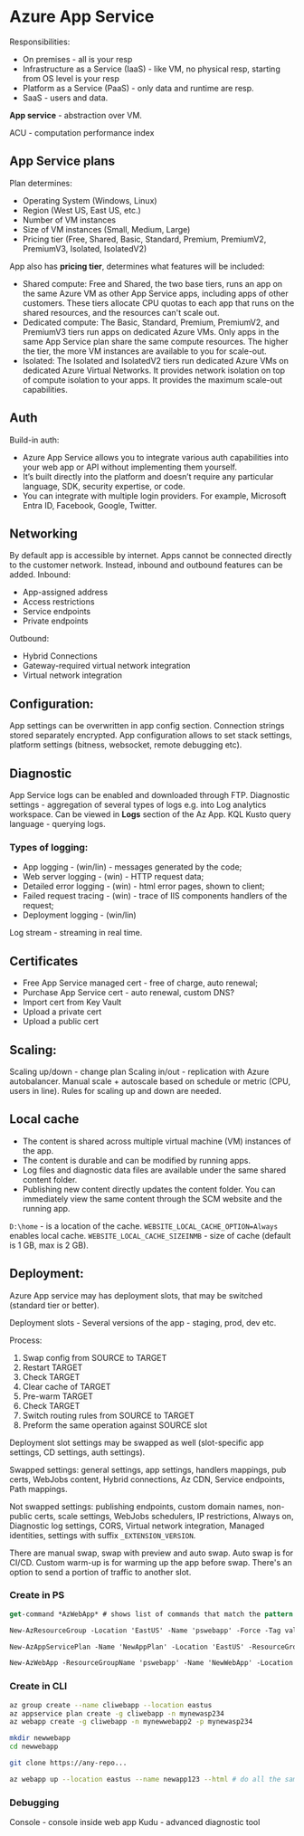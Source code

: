 # Azure App Service
Responsibilities:
- On premises - all is your resp
- Infrastructure as a Service (IaaS) - like VM, no physical resp, starting from OS level is your resp
- Platform as a Service (PaaS) - only data and runtime are resp.
- SaaS - users and data.
  
**App service** - abstraction over VM.

ACU - computation performance index

## App Service plans
Plan determines:
- Operating System (Windows, Linux)
- Region (West US, East US, etc.)
- Number of VM instances
- Size of VM instances (Small, Medium, Large)
- Pricing tier (Free, Shared, Basic, Standard, Premium, PremiumV2, PremiumV3, Isolated, IsolatedV2)

App also has **pricing tier**, determines what features will be included:
- Shared compute: Free and Shared, the two base tiers, runs an app on the same Azure VM as other App Service apps, including apps of other customers. These tiers allocate CPU quotas to each app that runs on the shared resources, and the resources can't scale out.
- Dedicated compute: The Basic, Standard, Premium, PremiumV2, and PremiumV3 tiers run apps on dedicated Azure VMs. Only apps in the same App Service plan share the same compute resources. The higher the tier, the more VM instances are available to you for scale-out.
- Isolated: The Isolated and IsolatedV2 tiers run dedicated Azure VMs on dedicated Azure Virtual Networks. It provides network isolation on top of compute isolation to your apps. It provides the maximum scale-out capabilities.

## Auth
Build-in auth:
- Azure App Service allows you to integrate various auth capabilities into your web app or API without implementing them yourself.
- It’s built directly into the platform and doesn’t require any particular language, SDK, security expertise, or code.
- You can integrate with multiple login providers. For example, Microsoft Entra ID, Facebook, Google, Twitter.

## Networking
By default app is accessible by internet. Apps cannot be connected directly to the customer network. Instead, inbound and outbound features can be added.
Inbound:
- App-assigned address	
- Access restrictions
- Service endpoints
- Private endpoints

Outbound: 
- Hybrid Connections
- Gateway-required virtual network integration
- Virtual network integration

## Configuration: 
App settings can be overwritten in app config section. Connection strings stored separately encrypted.
App configuration allows to set stack settings, platform settings (bitness, websocket, remote debugging etc).

## Diagnostic
App Service logs can be enabled and downloaded through FTP.
Diagnostic settings - aggregation of several types of logs e.g. into Log analytics workspace. Can be viewed in **Logs** section of the Az App.
KQL Kusto query language - querying logs.

### Types of logging:
- App logging - (win/lin) - messages generated by the code;
- Web server logging - (win) - HTTP request data;
- Detailed error logging - (win) - html error pages, shown to client;
- Failed request tracing - (win) - trace of IIS components handlers of the request; 
- Deployment logging - (win/lin)

Log stream - streaming in real time.

## Certificates
- Free App Service managed cert - free of charge, auto renewal;
- Purchase App Service cert - auto renewal, custom DNS?
- Import cert from Key Vault
- Upload a private cert
- Upload a public cert

## Scaling:
Scaling up/down - change plan
Scaling in/out - replication with Azure autobalancer. Manual scale + autoscale based on schedule or metric (CPU, users in line). Rules for scaling up and down are needed.

## Local cache

- The content is shared across multiple virtual machine (VM) instances of the app.
- The content is durable and can be modified by running apps.
- Log files and diagnostic data files are available under the same shared content folder.
- Publishing new content directly updates the content folder. You can immediately view the same content through the SCM website and the running app.

`D:\home` - is a location of the cache.
`WEBSITE_LOCAL_CACHE_OPTION=Always` enables local cache.
`WEBSITE_LOCAL_CACHE_SIZEINMB` - size of cache (default is 1 GB, max is 2 GB).


## Deployment:
Azure App service may has deployment slots, that may be switched (standard tier or better).

Deployment slots - Several versions of the app - staging, prod, dev etc.

Process:
1. Swap config from SOURCE to TARGET
2. Restart TARGET
3. Check TARGET
4. Clear cache of TARGET
5. Pre-warm TARGET
6. Check TARGET
7. Switch routing rules from SOURCE to TARGET
8. Preform the same operation against SOURCE slot

Deployment slot settings may be swapped as well (slot-specific app settings, CD settings, auth settings).

Swapped settings: general settings, app settings, handlers mappings, pub certs, WebJobs content, Hybrid connections, Az CDN, Service endpoints, Path mappings.

Not swapped settings: publishing endpoints, custom domain names, non-public certs, scale settings, WebJobs schedulers, IP restrictions, Always on, Diagnostic log settings, CORS, Virtual network integration, Managed identities, settings with suffix `_EXTENSION_VERSION`.

There are manual swap, swap with preview and auto swap.
Auto swap is for CI/CD.
Custom warm-up is for warming up the app before swap.
There's an option to send a portion of traffic to another slot.

### Create in PS
```ps
get-command *AzWebApp* # shows list of commands that match the pattern

New-AzResourceGroup -Location 'EastUS' -Name 'pswebapp' -Force -Tag value1

New-AzAppServicePlan -Name 'NewAppPlan' -Location 'EastUS' -ResourceGroupName 'pswebapp' -Tier Free

New-AzWebApp -ResourceGroupName 'pswebapp' -Name 'NewWebApp' -Location 'EastUS' -AppServicePlan 'pswebapp'
```

### Create in CLI
```bash
az group create --name cliwebapp --location eastus
az appservice plan create -g cliwebapp -n mynewasp234
az webapp create -g cliwebapp -n mynewwebapp2 -p mynewasp234
```


```bash
mkdir newwebapp
cd newwebapp

git clone https://any-repo...

az webapp up --location eastus --name newapp123 --html # do all the same as in previous example with deploying working directory into the app
```

### Debugging
Console - console inside web app
Kudu - advanced diagnostic tool